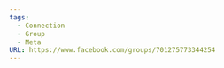 ```yaml
---
tags:
  - Connection
  - Group
  - Meta
URL: https://www.facebook.com/groups/701275773344254
---
```

